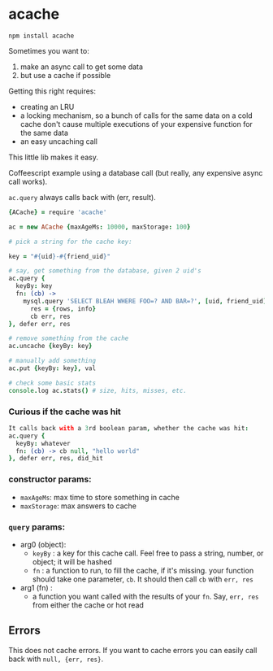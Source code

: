# acache

```
npm install acache
```

Sometimes you want to:

1. make an async call to get some data
2. but use a cache if possible

Getting this right requires:

- creating an LRU
- a locking mechanism, so a bunch of calls for the same data on a cold cache don't cause multiple executions of your expensive function for the same data
- an easy uncaching call

This little lib makes it easy.

Coffeescript example using a database call (but really, any expensive async call works).

`ac.query` always calls back with (err, result).

```coffeescript
{ACache} = require 'acache'

ac = new ACache {maxAgeMs: 10000, maxStorage: 100}

# pick a string for the cache key:

key = "#{uid}-#{friend_uid}"

# say, get something from the database, given 2 uid's
ac.query {
  keyBy: key
  fn: (cb) ->
    mysql.query 'SELECT BLEAH WHERE FOO=? AND BAR=?', [uid, friend_uid], (err, rows, info) ->
      res = {rows, info}
      cb err, res
}, defer err, res

# remove something from the cache
ac.uncache {keyBy: key}

# manually add something
ac.put {keyBy: key}, val

# check some basic stats
console.log ac.stats() # size, hits, misses, etc.
```

### Curious if the cache was hit

```coffeescript
It calls back with a 3rd boolean param, whether the cache was hit:
ac.query {
  keyBy: whatever
  fn: (cb) -> cb null, "hello world"
}, defer err, res, did_hit
```

### constructor params:

- `maxAgeMs`: max time to store something in cache
- `maxStorage`: max answers to cache

### `query` params:

- arg0 (object):
  - `keyBy` : a key for this cache call. Feel free to pass a string, number, or object; it will be hashed
  - `fn` : a function to run, to fill the cache, if it's missing. your function should take one parameter, `cb`. It should then call `cb` with `err, res`
- arg1 (fn) :
  - a function you want called with the results of your `fn`. Say, `err, res` from either the cache or hot read

## Errors

This does not cache errors. If you want to cache errors you can easily call back with `null, {err, res}`.
